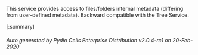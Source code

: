 






This service provides access to files/folders internal metadata (differing from user-defined metadata). Backward compatible with the Tree Service.

[:summary]

###### Auto generated by Pydio Cells Enterprise Distribution v2.0.4-rc1 on 20-Feb-2020
